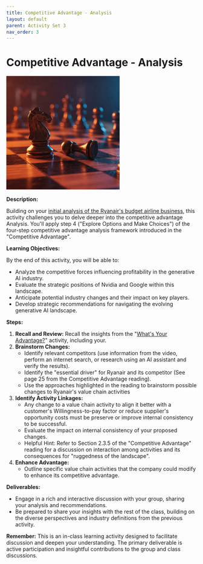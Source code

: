 ```yaml
---
title: Competitive Advantage - Analysis 
layout: default
parent: Activity Set 3
nav_order: 3
---
```


# Competitive Advantage - Analysis 

<img src="/assets/images/competitive-advantage-chess.jpeg" alt="A stylized chessboard with a knight and a pawn dominating the foreground, symbolizing competitive advantage analysis in business" width="300"/>

**Description:**

Building on your [initial analysis of the Ryanair's budget airline business](/activities/internal-analysis/apply-competitive-advantage), this activity challenges you to delve deeper into the competitive advantage Analysis. You'll apply step 4 ("Explore Options and Make Choices") of the four-step competitive advantage analysis framework introduced in the "Competitive Advantage".

**Learning Objectives:**

By the end of this activity, you will be able to:

*   Analyze the competitive forces influencing profitability in the generative AI industry.
*   Evaluate the strategic positions of Nvidia and Google within this landscape.
*   Anticipate potential industry changes and their impact on key players.
*   Develop strategic recommendations for navigating the evolving generative AI landscape.

**Steps:**

1.  **Recall and Review:** Recall the insights from the "[What's Your Advantage?](/activities/internal-analysis/apply-competitive-advantage/)" activity, including your.
2.  **Brainstorm Changes:** 
    *   Identify relevant competitors (use information from the video, perform an internet search, or research using an AI assistant and verify the results).
    *   Identify the "essential driver" for Ryanair and its competitor (See page 25 from the Competitive Advantage reading).
    *   Use the approaches highlighted in the reading to brainstorm possible changes to Ryanair's value chain activities 
3.  **Identify Activity Linkages:** 
    *   Any change to a value chain activity to align it better with a customer's Willingness-to-pay factor or reduce supplier's opportunity costs must be preserve or improve internal consistency to be successful.
    *   Evaluate the impact on internal consistency of your proposed changes.
    *   Helpful Hint: Refer to Section 2.3.5 of the "Competitive Advantage" reading  for a discussion on interaction among activities and its consequences for "ruggedness of the landscape". 
4. **Enhance Advantage:**
    *   Outline specific value chain activities that the company could modify to enhance its competitive advantage.


**Deliverables:**

*   Engage in a rich and interactive discussion with your group, sharing your analysis and recommendations.
*   Be prepared to share your insights with the rest of the class, building on the diverse perspectives and industry definitions from the previous activity.

**Remember:** This is an in-class learning activity designed to facilitate discussion and deepen your understanding. The primary deliverable is active participation and insightful contributions to the group and class discussions.